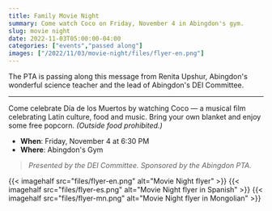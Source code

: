 ```yaml
--- 
title: Family Movie Night
summary: Come watch Coco on Friday, November 4 in Abingdon's gym.
slug: movie night
date: 2022-11-03T05:00:00-04:00
categories: ["events","passed along"]
images: ["/2022/11/03/movie-night/files/flyer-en.png"]
---
```


The PTA is passing along this message from Renita Upshur, Abingdon's wonderful science teacher and the lead of Abingdon's DEI Committee.

---

Come celebrate Día de los Muertos by watching Coco — a musical film celebrating Latin culture, food and music. Bring your own blanket and enjoy some free popcorn. *(Outside food prohibited.)*

- **When**: Friday, November 4 at 6:30 PM
- **Where**: Abingdon's Gym

> *Presented by the DEI Committee. Sponsored by the Abingdon PTA.*

{{< imagehalf src="files/flyer-en.png" alt="Movie Night flyer" >}}
{{< imagehalf src="files/flyer-es.png" alt="Movie Night flyer in Spanish" >}}
{{< imagehalf src="files/flyer-mn.png" alt="Movie Night flyer in Mongolian" >}}